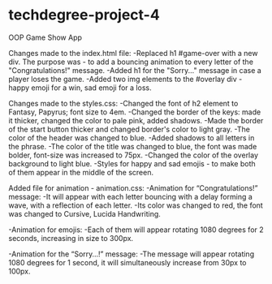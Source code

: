 # techdegree-project-4
 OOP Game Show App
 
Changes made to the index.html file:
-Replaced h1 #game-over with a new div. The purpose was - to add a bouncing animation to every letter of the "Congratulations!" message.
-Added h1 for the "Sorry..." message in case a player loses the game.
-Added two img elements to the #overlay div - happy emoji for a win, sad emoji for a loss.

Changes made to the styles.css:
-Changed the font of h2 element to Fantasy, Papyrus; font size to 4em.
-Changed the border of the keys: made it thicker, changed the color to pale pink, added shadows.
-Made the border of the start button thicker and changed border's color to light gray.
-The color of the header was changed to blue.
-Added shadows to all letters in the phrase.
-The color of the title was changed to blue, the font was made bolder, font-size was increased to 75px.
-Changed the color of the overlay background to light blue.
-Styles for happy and sad emojis - to make both of them appear in the middle of the screen.

Added file for animation - animation.css:
-Animation for “Congratulations!” message:
 -It will appear with each letter bouncing with a delay forming a wave, with a reflection of each letter.
 -Its color was changed to red, the font was changed to Cursive, Lucida Handwriting.

-Animation for emojis:
 -Each of them will appear rotating 1080 degrees for 2 seconds, increasing in size to 300px.

-Animation for the “Sorry…!” message:
 -The message will appear rotating 1080 degrees for 1 second, it will simultaneously increase from 30px to 100px.
